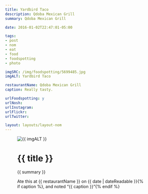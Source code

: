 ```yaml
---
title: Yardbird Taco
description: Qdoba Mexican Grill
summary: Qdoba Mexican Grill

date: 2016-01-02T22:47:01-05:00

tags:
- post
- nom
- eat
- food
- foodspotting
- photo

imgSRC: /img/foodspotting/5699485.jpg
imgALT: Yardbird Taco

restaurantName: Qdoba Mexican Grill
caption: Really tasty.

urlFoodspotting: y
urlNosh: 
urlInstagram: 
urlFlickr:
urlTwitter: 

layout: layouts/layout-nom
---
```

<figure class="nom">
	<img class="u-photo img-border" src="{{ imgSRC }}" alt="{{ imgALT }}">
	<figcaption>
		<h1 class="title p-name">{{ title }}</h1>
		<p class="summary">{{ summary }}</p>
		<p>Ate this at {{ restaurantName }} on <time class="dt-published" datetime="{{ date | dateIso }}">{{ date | dateReadable }}</time>{% if caption %}, and noted <q class="caption">{{ caption }}</q>{% endif %}
	</figcaption>
</figure>